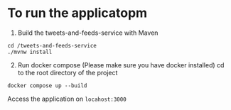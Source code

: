 # To run the applicatopm

1. Build the tweets-and-feeds-service with Maven
 ```
cd /tweets-and-feeds-service
./mvnw install
```

2. Run docker compose (Please make sure you have docker installed)
cd to the root directory of the project
```
docker compose up --build
```

Access the application on `locahost:3000`
